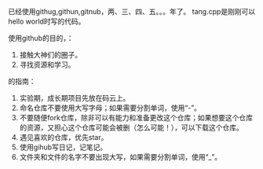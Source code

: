 已经使用githug,githun,gitnub，两、三、四、五。。。年了。
tang.cpp是刚刚可以hello world时写的代码。

使用github的目的，：
1. 接触大神们的圈子。
2. 寻找资源和学习。

的指南：
1. 实验期，成长期项目先放在码云上。
2. 命名仓库不要使用大写字母；如果需要分割单词，使用“-”。
3. 不要随便fork仓库，除非可以有能力和准备更改这个仓库；如果想要这个仓库的资源，又担心这个仓库可能会被删（怎么可能！），可以下载这个仓库。
4. 遇见喜欢的仓库，优先star。
5. 使用gihub写日记，记笔记。
6. 文件夹和文件的名字不要出现大写，如果需要分割单词，使用“_”。
